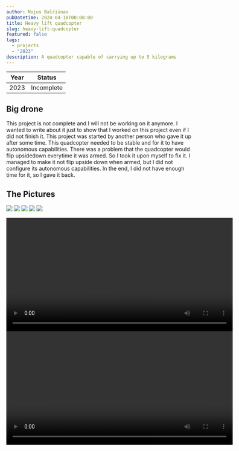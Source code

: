 ```yaml
---
author: Nojus Balčiūnas
pubDatetime: 2024-04-18T00:00:00
title: Heavy lift quadcopter
slug: heavy-lift-quadcopter
featured: false
tags:
  - projects
  - "2023"
description: A quadcopter capable of carrying up to 5 kilograms
---
```


| Year |   Status   |
| :--: | :--------: |
| 2023 | Incomplete |

## Big drone

This project is not complete and I will not be working on it anymore.
I wanted to write about it just to show that I worked on this project even if I did not finish it.
This project was started by another person who gave it up after some time.
This quadcopter needed to be stable and for it to have autonomous capabilities.
There was a problem that the quadcopter would flip upsidedown everytime it was armed.
So I took it upon myself to fix it.
I managed to make it not flip upside down when armed, but I did not configure its autonomous capabilities.
In the end, I did not have enough time for it, so I gave it back.

## The Pictures

![](../../assets/images/heavy-lift-quadcopter/1.jpg)
![](../../assets/images/heavy-lift-quadcopter/2.jpg)
![](../../assets/images/heavy-lift-quadcopter/3.jpg)
![](../../assets/images/heavy-lift-quadcopter/4.jpg)
![](../../assets/images/heavy-lift-quadcopter/5.jpg)

<center>
<video width="600" height="auto" controls>
  <source src="/assets/heavy-lift-quadcopter/1.mp4" type="video/mp4">
</video>
</center>
<center>
<video width="600" height="auto" controls>
  <source src="/assets/heavy-lift-quadcopter/2.mp4" type="video/mp4">
</video>
</center>
